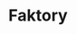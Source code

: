 ---
git: https://github.com/contribsys/faktory
logohandle: contribsys_faktory
sort: faktory
title: Faktory
website: http://contribsys.com/faktory/
---